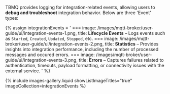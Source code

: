 TBMQ provides logging for integration-related events, allowing users to **debug and troubleshoot** integration behavior.
Below are three 'Event' types:

{% assign integrationEvents = '
    ===
        image: /images/mqtt-broker/user-guide/ui/integration-events-1.png,
        title: **Lifecycle Events** – Logs events such as `Started`, `Created`, `Updated`, `Stopped`, etc.
    ===
        image: /images/mqtt-broker/user-guide/ui/integration-events-2.png,
        title: **Statistics** – Provides insights into integration performance, including the number of processed messages and occured errors.
    ===
        image: /images/mqtt-broker/user-guide/ui/integration-events-3.png,
        title: **Errors** – Captures failures related to authentication, timeouts, payload formatting, or connectivity issues with the external service.
'
%}

{% include images-gallery.liquid showListImageTitles="true" imageCollection=integrationEvents %}